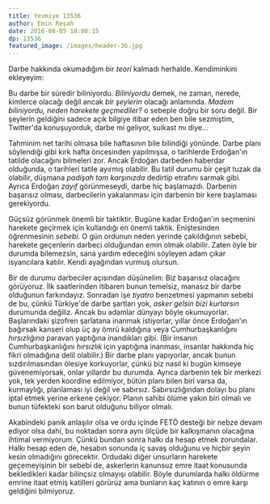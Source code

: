 ```yaml
---
title: Yevmiye 13536
author: Emin Reşah
date: 2016-08-05 18:00:15 
dp: 13536 
featured_image: /images/header-36.jpg
---
```


Darbe hakkında okumadığım bir *teori* kalmadı herhalde. Kendiminkini ekleyeyim: 

Bu darbe bir süredir biliniyordu. *Biliniyordu* demek, ne zaman, nerede, kimlerce olacağı değil ancak *bir şeylerin* olacağı anlamında. *Madem biliniyordu, neden harekete geçmediler?* o sebeple doğru bir soru değil. Bir şeylerin geldiğini sadece açık bilgiye itibar eden ben bile sezmiştim, Twitter'da konuşuyorduk, darbe mi geliyor, suikast mı diye...

Tahminim net tarihi olmasa bile haftasının bile bilindiği yönünde. Darbe planı söylendiği gibi kırk hafta öncesinden yapılmışsa, o tarihlerde Erdoğan'ın tatilde olacağını bilmeleri zor. Ancak Erdoğan darbeden haberdar olduğunda, o tarihleri tatile ayırmış olabilir. Bu tatil durumu bir çeşit tuzak da olabilir, düşmana *padişah tam karşınızda* dedirtip etrafını sarmak gibi. Ayrıca Erdoğan *zayıf* görünmeseydi, darbe hiç başlamazdı. Darbenin başarısız olması, darbecilerin yakalanması için darbenin bir kere başlaması gerekiyordu. 

Güçsüz görünmek önemli bir taktiktir.  Bugüne kadar Erdoğan'ın seçmenini harekete geçirmek için kullandığı en önemli taktik. Eniştesinden öğrenmesinin *sebebi.* O gün ordunun neden yerinde çakıldığının sebebi, harekete geçenlerin darbeci olduğundan emin olmak olabilir. Zaten öyle bir durumda bilemezsin, sana yardım edeceğini söyleyen adam çıkar isyancılara katılır. Kendi ayağından vurmuş olursun. 

Bir de durumu darbeciler açısından düşünelim: Biz başarısız olacağını görüyoruz. İlk saatlerinden itibaren bunun temelsiz, manasız bir darbe olduğunun farkındayız. Sonradan işe *tiyatro* benzetmesi yapmanın sebebi de bu, çünkü Türkiye'de darbe şartları yok, *asker gelsin bizi kurtarsın* durumunda değiliz. Ancak bu adamlar dünyayı böyle okumuyorlar. Başlarındaki şizofren şarlatana inanmak istiyorlar, yıllar önce Erdoğan'ın bağırsak kanseri olup üç ay ömrü kaldığına veya Cumhurbaşkanlığını *hırsızlığına* paravan yaptığına inandıkları gibi. (Bir insanın Cumhurbaşkanlığını *hırsızlık* için yaptığına inanması, insanlar hakkında hiç fikri olmadığına delil olabilir.) Bir darbe planı yapıyorlar, ancak bunun sızdırılmasından ölesiye korkuyorlar, çünkü biz nasıl ki bugün kimseye güvenemiyorsak, onlar yıllardır bu durumda. Ayrıca darbenin tek bir merkezi yok, tek yerden koordine edilmiyor, bütün planı bilen biri varsa da, kurmaylığı, planlaması iyi değil ve sabırsız. Sabırsızlığından dolayı bu planı iptal etmek yerine erkene çekiyor. Planın sahibi ölüme yakın biri olmalı ve bunun tüfekteki son barut olduğunu biliyor olmalı. 

Akabindeki panik anlaşılır olsa ve ordu içinde FETÖ desteği bir nebze devam ediyor olsa dahi, bu noktadan sonra aynı ölçüde bir kalkışmanın olacağına ihtimal vermiyorum. Çünkü bundan sonra halkı da hesap etmek zorundalar. Halkı hesap eden de, hesabın sonunda iç savaş olduğunu ve hiçbir şeyin kesin olmadığını görecektir. Ordudaki diğer unsurların harekete geçemeyişinin bir sebebi de, askerlerin kanunsuz emre itaat konusunda bekledikleri kadar bilinçsiz olmayışı olabilir. Böyle durumlarda halkı öldürme emrine itaat etmiş katilleri görürüz ama bunların kaç katının o emre karşı geldiğini bilmiyoruz. 

